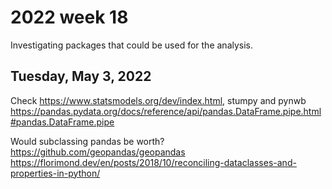 # 2022 week 18

Investigating packages that could be used for the analysis.

## Tuesday, May 3, 2022

Check https://www.statsmodels.org/dev/index.html, stumpy and pynwb
https://pandas.pydata.org/docs/reference/api/pandas.DataFrame.pipe.html#pandas.DataFrame.pipe

Would subclassing pandas be worth? https://github.com/geopandas/geopandas
https://florimond.dev/en/posts/2018/10/reconciling-dataclasses-and-properties-in-python/
